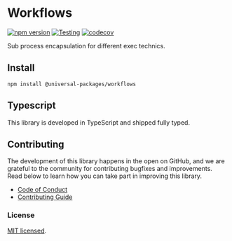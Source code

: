 # Workflows

[![npm version](https://badge.fury.io/js/@universal-packages%2Fworkflows.svg)](https://www.npmjs.com/package/@universal-packages/workflows)
[![Testing](https://github.com/universal-packages/universal-workflows/actions/workflows/testing.yml/badge.svg)](https://github.com/universal-packages/universal-workflows/actions/workflows/testing.yml)
[![codecov](https://codecov.io/gh/universal-packages/universal-workflows/branch/main/graph/badge.svg?token=CXPJSN8IGL)](https://codecov.io/gh/universal-packages/universal-workflows)

Sub process encapsulation for different exec technics.

## Install

```shell
npm install @universal-packages/workflows
```

## Typescript

This library is developed in TypeScript and shipped fully typed.

## Contributing

The development of this library happens in the open on GitHub, and we are grateful to the community for contributing bugfixes and improvements. Read below to learn how you can take part in improving this library.

- [Code of Conduct](./CODE_OF_CONDUCT.md)
- [Contributing Guide](./CONTRIBUTING.md)

### License

[MIT licensed](./LICENSE).
